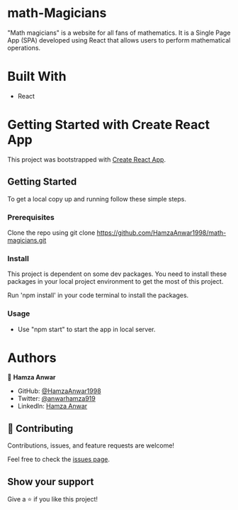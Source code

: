# math-Magicians
"Math magicians" is a website for all fans of mathematics. It is a Single Page App (SPA) developed using React that allows users to perform mathematical operations.

# Built With
- React

# Getting Started with Create React App
This project was bootstrapped with [Create React App](https://github.com/facebook/create-react-app).

## Getting Started

To get a local copy up and running follow these simple steps.

### Prerequisites
Clone the repo using git clone https://github.com/HamzaAnwar1998/math-magicians.git

### Install
This project is dependent on some dev packages. You need to install these packages in your local project environment to get the most of this project.

Run 'npm install' in your code terminal to install the packages.

### Usage
- Use "npm start" to start the app in local server.

# Authors

👤 **Hamza Anwar**

- GitHub: [@HamzaAnwar1998](https://github.com/HamzaAnwar1998/)
- Twitter: [@anwarhamza919](https://twitter.com/anwarhamza919/)
- LinkedIn: [Hamza Anwar](https://www.linkedin.com/in/hamza-anwar-565563156/)

## 🤝 Contributing

Contributions, issues, and feature requests are welcome!

Feel free to check the [issues page](../../issues/).

## Show your support

Give a ⭐️ if you like this project!